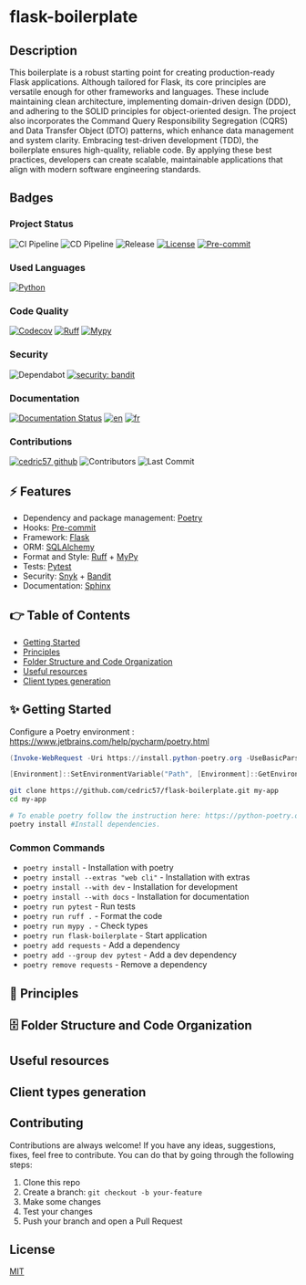 # flask-boilerplate

## Description

This boilerplate is a robust starting point for creating production-ready Flask applications. Although tailored for Flask, its core principles are versatile enough for other frameworks and languages. These include maintaining clean architecture, implementing domain-driven design (DDD), and adhering to the SOLID principles for object-oriented design. The project also incorporates the Command Query Responsibility Segregation (CQRS) and Data Transfer Object (DTO) patterns, which enhance data management and system clarity. Embracing test-driven development (TDD), the boilerplate ensures high-quality, reliable code. By applying these best practices, developers can create scalable, maintainable applications that align with modern software engineering standards.

## Badges

### Project Status

![CI Pipeline](https://github.com/cedric57/flask-boilerplate/actions/workflows/ci.yml/badge.svg)
![CD Pipeline](https://github.com/cedric57/flask-boilerplate/actions/workflows/cd.yml/badge.svg)
![Release](https://img.shields.io/badge/release-v1.0-blue)
[![License](https://img.shields.io/github/license/cedric57/flask-boilerplate)](https://github.com/cedric57/flask-boilerplate/blob/main/LICENSE)
[![Pre-commit](https://img.shields.io/badge/pre--commit-enabled-blue?logo=pre-commit&logoColor=white)](https://github.com/pre-commit/pre-commit)

### Used Languages

[![Python](https://img.shields.io/badge/Python-3.12-3776AB.svg?style=flat&logo=python&logoColor=white)](https://www.python.org)

### Code Quality

[![Codecov](https://codecov.io/gh/cedric57/flask-boilerplate/branch/main/graph/badge.svg)](https://codecov.io/gh/user/repo)
[![Ruff](https://img.shields.io/endpoint?url=https://raw.githubusercontent.com/astral-sh/ruff/main/assets/badge/v2.json)](https://github.com/astral-sh/ruff)
[![Mypy](https://img.shields.io/badge/type%20checker-mypy-blue.svg)](http://mypy-lang.org/)

### Security

![Dependabot](https://img.shields.io/badge/dependabot-enabled-blue?logo=dependabot&logoColor=white)
[![security: bandit](https://img.shields.io/badge/security-bandit-yellow.svg)](https://github.com/PyCQA/bandit)

### Documentation

[![Documentation Status](https://readthedocs.org/projects/flask-boilerplate/badge/?version=latest)](https://flask-boilerplate.readthedocs.io)
[![en](https://img.shields.io/badge/lang-en-red.svg)](https://github.com/cedric57/flask-boilerplate/blob/main/README.md)
[![fr](https://img.shields.io/badge/lang-fr-green.svg)](https://github.com/cedric57/flask-boilerplate/blob/main/README.fr.md)

### Contributions

[![cedric57 github](https://img.shields.io/badge/GitHub-cedric57-181717.svg?style=flat&logo=github)](https://github.com/cedric57)
![Contributors](https://img.shields.io/github/contributors/cedric57/flask-boilerplate)
![Last Commit](https://img.shields.io/github/last-commit/cedric57/flask-boilerplate)

## ⚡ Features

- Dependency and package management: [Poetry](https://python-poetry.org/)
- Hooks: [Pre-commit](https://github.com/pre-commit/pre-commit-hooks)
- Framework: [Flask](https://flask.palletsprojects.com/en/stable/)
- ORM: [SQLAlchemy](https://www.sqlalchemy.org/)
- Format and Style: [Ruff](https://github.com/astral-sh/ruff) + [MyPy](https://github.com/python/mypy)
- Tests: [Pytest](https://docs.pytest.org/en/stable/)
- Security: [Snyk](https://snyk.io/product/open-source-security-management/) + [Bandit](https://github.com/PyCQA/bandit)
- Documentation: [Sphinx](https://www.sphinx-doc.org/en/master/)
 
## 👉 Table of Contents

- [Getting Started](#start)
- [Principles](#principles)
- [Folder Structure and Code Organization](#folder)
- [Useful resources](#resources)
- [Client types generation](#client-types)

## <a name="start"></a>✨ Getting Started

Configure a Poetry environment : https://www.jetbrains.com/help/pycharm/poetry.html
```powershell
(Invoke-WebRequest -Uri https://install.python-poetry.org -UseBasicParsing).Content | python -

[Environment]::SetEnvironmentVariable("Path", [Environment]::GetEnvironmentVariable("Path", "User") + ";%APPDATA%\Python\Scripts", "User")
```

```bash
git clone https://github.com/cedric57/flask-boilerplate.git my-app
cd my-app

# To enable poetry follow the instruction here: https://python-poetry.org/docs/#installing-with-the-official-installer
poetry install #Install dependencies.
```

### Common Commands

- `poetry install` - Installation with poetry
- `poetry install --extras "web cli"` - Installation with extras
- `poetry install --with dev` - Installation for development
- `poetry install --with docs` - Installation for documentation
- `poetry run pytest` - Run tests
- `poetry run ruff .` - Format the code
- `poetry run mypy .` - Check types
- `poetry run flask-boilerplate` - Start application
- `poetry add requests` - Add a dependency
- `poetry add --group dev pytest` - Add a dev dependency
- `poetry remove requests` - Remove a dependency

## <a name="principles"></a>🧱 Principles

## <a name="folder"></a>🗄️ Folder Structure and Code Organization

## <a name="resources"></a>Useful resources

## <a name="client-types"></a>Client types generation

## Contributing

Contributions are always welcome! If you have any ideas, suggestions, fixes, feel free to contribute. You can do that by going through the following steps:

1. Clone this repo
2. Create a branch: `git checkout -b your-feature`
3. Make some changes
4. Test your changes
5. Push your branch and open a Pull Request

## License

[MIT](https://choosealicense.com/licenses/mit/)
